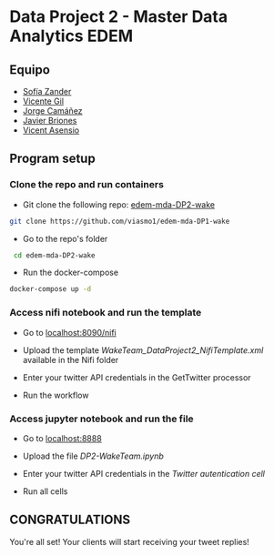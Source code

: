 # Data Project 2 - Master Data Analytics EDEM

## Equipo

* [Sofía Zander](https://github.com/sozanmen)
* [Vicente Gil](https://github.com/vicentegilso)
* [Jorge Camáñez](https://github.com/jcamcre)
* [Javier Briones](https://github.com/jabrio)
* [Vicent Asensio](https://github.com/viasmo1)

## Program setup

### Clone the repo and run containers

* Git clone the following repo: [edem-mda-DP2-wake](https://github.com/viasmo1/edem-mda-DP2-wake)

```sh
git clone https://github.com/viasmo1/edem-mda-DP1-wake
```

* Go to the repo's folder

```sh
 cd edem-mda-DP2-wake
```

* Run the docker-compose

```sh
docker-compose up -d
```

### Access nifi notebook and run the template

* Go to [localhost:8090/nifi](https://localhost:8090/nifi)

* Upload the template *WakeTeam_DataProject2_NifiTemplate.xml* available in the Nifi folder

* Enter your twitter API credentials in the GetTwitter processor

* Run the workflow

### Access jupyter notebook and run the file

* Go to [localhost:8888](https://localhost:8888)

* Upload the file *DP2-WakeTeam.ipynb*

* Enter your twitter API credentials in the *Twitter autentication cell*

* Run all cells

## CONGRATULATIONS

You're all set! Your clients will start receiving your tweet replies!
